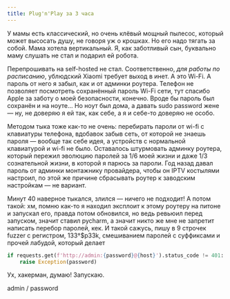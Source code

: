 ```yaml
---
title: Plug'n'Play за 3 часа
---
```


У мамы есть классический, но очень клёвый мощный пылесос, который может высосать душу, не говоря уж о крошках. Но его надо тягать за собой. Мама хотела вертикальный. Я, как заботливый сын, буквально маму слушать не стал и подарил ей робота.

Перепрошивать на self-hosted не стал. Соответственно, _для работы по расписанию_, ублюдский Xiaomi требует выход в инет. А это Wi-Fi. А пароль от него я забыл, как и от админки роутера. Телефон не позволяет посмотреть сохранённый пароль Wi-Fi сети, тут спасибо Apple за заботу о моей безопасности, конечно. Вроде бы пароль был сохранён и на ноуте... Но ноут был дома, а давать sudo password жене — ну, не доверяю я ей так, как себе, а я и себе-то доверяю не особо.

Методом тыка тоже как-то не очень: перебирать пароли от wi-fi с клавиатуры телефона, вдобавок забыв сеть, от которой не знаешь пароля — вообще так себе идея, а устройств с нормальной клавиатурой и wi-fi не было. Оставалось штурмовать админку роутера, который пережил эволюцию паролей за 1/6 моей жизни и даже 1/3 сознательной жизни, в которой я парюсь за пароли. Год назад давал пароль от админки монтажнику провайдера, чтобы он IPTV костылями настроил, по этой же причине сбрасывать роутер к заводским настройкам — не вариант.

Минут 40 наверное тыкался, злился — ничего не подходит! А потом такой: хм, помню как-то я находил эксплоит к этому роутеру на питоне и запускал его, правда потом обновился, но ведь ревьюил перед запуском, значит ставил pycharm, а значит никто же мне не запретит написать перебор паролей, кек. И такой сажусь, пишу в 9 строчек fuzzer с регистром, 133†$p33k, смешиванием паролей с суффиксами и прочей лабудой, который делает

``` python
if requests.get(f'http://admin:{password}@{host}').status_code != 401:
    raise Exception(password)
```

Ух, хакерман, думаю! Запускаю.

admin / password
